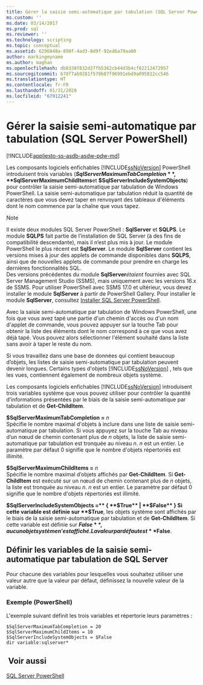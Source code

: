 ```yaml
---
title: Gérer la saisie semi-automatique par tabulation (SQL Server PowerShell) | Microsoft Docs
ms.custom: ''
ms.date: 03/14/2017
ms.prod: sql
ms.reviewer: ''
ms.technology: scripting
ms.topic: conceptual
ms.assetid: 6296848a-890f-4ad3-8d9f-92ed6a79aa00
author: markingmyname
ms.author: maghan
ms.openlocfilehash: db8338f832d27fb5362cb44d3b4cf82212472957
ms.sourcegitcommit: b78f7ab9281f570b87f96991ebd9a095812cc546
ms.translationtype: HT
ms.contentlocale: fr-FR
ms.lasthandoff: 01/31/2020
ms.locfileid: "67912241"
---
```

# <a name="manage-tab-completion-sql-server-powershell"></a>Gérer la saisie semi-automatique par tabulation (SQL Server PowerShell)
[!INCLUDE[appliesto-ss-asdb-asdw-pdw-md](../includes/appliesto-ss-asdb-asdw-pdw-md.md)]


Les composants logiciels enfichables [!INCLUDE[ssNoVersion](../includes/ssnoversion-md.md)] PowerShell introduisent trois variables (**$SqlServerMaximumTabCompletion**, **$SqlServerMaximumChildItems**et **$SqlServerIncludeSystemObjects**) pour contrôler la saisie semi-automatique par tabulation de Windows PowerShell. La saisie semi-automatique par tabulation réduit la quantité de caractères que vous devez taper en renvoyant des tableaux d'éléments dont le nom commence par la chaîne que vous tapez.  

> [!NOTE]
> Il existe deux modules SQL Server PowerShell : **SqlServer** et **SQLPS**. Le module **SQLPS** fait partie de l’installation de SQL Server (à des fins de compatibilité descendante), mais il n’est plus mis à jour. Le module PowerShell le plus récent est **SqlServer**. Le module **SqlServer** contient les versions mises à jour des applets de commande disponibles dans **SQLPS**, ainsi que de nouvelles applets de commande pour prendre en charge les dernières fonctionnalités SQL.  
> Des versions précédentes du module **SqlServer***étaient* fournies avec SQL Server Management Studio (SSMS), mais uniquement avec les versions 16.x de SSMS. Pour utiliser PowerShell avec SSMS 17.0 et ultérieur, vous devez installer le module **SqlServer** à partir de PowerShell Gallery.
> Pour installer le module **SqlServer**, consultez [Installer SQL Server PowerShell](download-sql-server-ps-module.md).
  
Avec la saisie semi-automatique par tabulation de Windows PowerShell, une fois que vous avez tapé une partie d'un chemin d'accès ou d'un nom d'applet de commande, vous pouvez appuyer sur la touche Tab pour obtenir la liste des éléments dont le nom correspond à ce que vous avez déjà tapé. Vous pouvez alors sélectionner l'élément souhaité dans la liste sans avoir à taper le reste du nom.  
  
Si vous travaillez dans une base de données qui contient beaucoup d’objets, les listes de saisie semi-automatique par tabulation peuvent devenir longues. Certains types d'objets [!INCLUDE[ssNoVersion](../includes/ssnoversion-md.md)] , tels que les vues, contiennent également de nombreux objets système.  
  
Les composants logiciels enfichables [!INCLUDE[ssNoVersion](../includes/ssnoversion-md.md)] introduisent trois variables système que vous pouvez utiliser pour contrôler la quantité d’informations présentées par le biais de la saisie semi-automatique par tabulation et de **Get-ChildItem**.  
  
 **$SqlServerMaximumTabCompletion =** *n*  
 Spécifie le nombre maximal d'objets à inclure dans une liste de saisie semi-automatique par tabulation. Si vous appuyez sur la touche Tab au niveau d’un nœud de chemin contenant plus de *n* objets, la liste de saisie semi-automatique par tabulation est tronquée au niveau *n*. *n* est un entier. Le paramètre par défaut 0 signifie que le nombre d'objets répertoriés est illimité.  
  
 **$SqlServerMaximumChildItems =** *n*  
 Spécifie le nombre maximal d’objets affichés par **Get-ChildItem**. Si **Get-ChildItem** est exécuté sur un nœud de chemin contenant plus de *n* objets, la liste est tronquée au niveau *n*. *n* est un entier. Le paramètre par défaut 0 signifie que le nombre d'objets répertoriés est illimité.  
  
 **$SqlServerIncludeSystemObjects =** { **$True** | **$False** }  
 Si cette variable est définie sur **$True**, les objets système sont affichés par le biais de la saisie semi-automatique par tabulation et de **Get-ChildItem**. Si cette variable est définie sur **$False**, aucun objet système n’est affiché. La valeur par défaut est **$False**.  
  
## <a name="set-the-sql-server-tab-completion-variables"></a>Définir les variables de la saisie semi-automatique par tabulation de SQL Server  
 Pour chacune des variables pour lesquelles vous souhaitez utiliser une valeur autre que la valeur par défaut, définissez la nouvelle valeur de la variable.  
  
### <a name="example-powershell"></a>Exemple (PowerShell)  
 L'exemple suivant définit les trois variables et répertorie leurs paramètres :  
  
```  
$SqlServerMaximumTabCompletion = 20  
$SqlServerMaximumChildItems = 10  
$SqlServerIncludeSystemObjects = $False  
dir variable:sqlserver*  
```  
  
## <a name="see-also"></a> Voir aussi  
 [SQL Server PowerShell](sql-server-powershell.md)  
  
  
